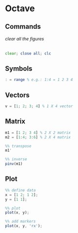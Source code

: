 # Octave

## Commands
###### clear all the figures
```octave
clear; close all; clc
```

## Symbols
```octave
: = range % e.g.: 1:4 = 1 2 3 4
```

## Vectors
```octave
v = [1; 2; 3; 4] % 1 X 4 vector
```

## Matrix
```octave
m1 = [1 2; 3 4] % 2 X 2 matrix
m2 = [1:4; 3:6] % 2 X 4 matrix

%% transpose
m1'

%% inverse
pinv(m1)
```

## Plot
```octave
%% define data
x = [1 2; 1 2];
y = [1 1];

%% plot
plot(x, y);

%% add markers
plot(x, y, 'rx');
```

